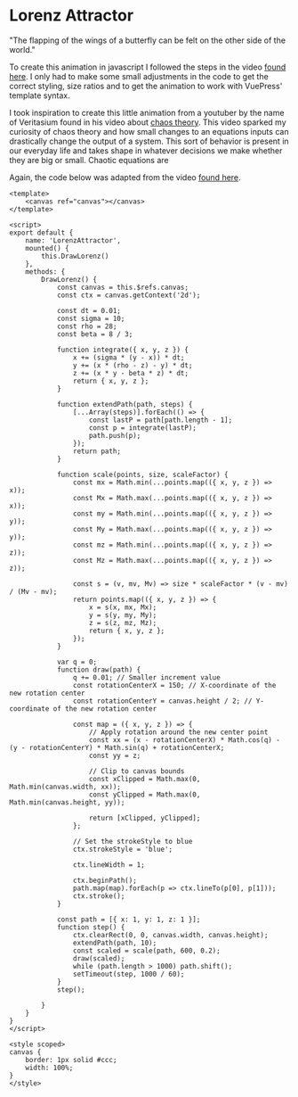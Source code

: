 Lorenz Attractor
====

<LorenzAttractor></LorenzAttractor>

"The flapping of the wings of a butterfly can be felt on the other side of the world."

To create this animation in javascript I followed the steps in the video [found here](https://www.youtube.com/watch?v=AwlOq242GgI&t). I only had to make some small adjustments in the code to get the correct styling, size ratios and to get the animation to work with VuePress' template syntax. 

I took inspiration to create this little animation from a youtuber by the name of Veritasium found in his video about [chaos theory](https://www.youtube.com/watch?v=fDek6cYijxI). This video sparked my curiosity of chaos theory and how small changes to an equations inputs can drastically change the output of a system. This sort of behavior is present in our everyday life and takes shape in whatever decisions we make whether they are big or small. Chaotic equations are 


Again, the code below was adapted from the video [found here](https://www.youtube.com/watch?v=AwlOq242GgI&t).
```vue
<template>
    <canvas ref="canvas"></canvas>
</template>

<script>
export default {
    name: 'LorenzAttractor',
    mounted() {
        this.DrawLorenz()
    },
    methods: {
        DrawLorenz() {
            const canvas = this.$refs.canvas;
            const ctx = canvas.getContext('2d');

            const dt = 0.01;
            const sigma = 10;
            const rho = 28;
            const beta = 8 / 3;

            function integrate({ x, y, z }) {
                x += (sigma * (y - x)) * dt;
                y += (x * (rho - z) - y) * dt;
                z += (x * y - beta * z) * dt;
                return { x, y, z };
            }

            function extendPath(path, steps) {
                [...Array(steps)].forEach(() => {
                    const lastP = path[path.length - 1];
                    const p = integrate(lastP);
                    path.push(p);
                });
                return path;
            }

            function scale(points, size, scaleFactor) {
                const mx = Math.min(...points.map(({ x, y, z }) => x));
                const Mx = Math.max(...points.map(({ x, y, z }) => x));
                const my = Math.min(...points.map(({ x, y, z }) => y));
                const My = Math.max(...points.map(({ x, y, z }) => y));
                const mz = Math.min(...points.map(({ x, y, z }) => z));
                const Mz = Math.max(...points.map(({ x, y, z }) => z));

                const s = (v, mv, Mv) => size * scaleFactor * (v - mv) / (Mv - mv);
                return points.map(({ x, y, z }) => {
                    x = s(x, mx, Mx);
                    y = s(y, my, My);
                    z = s(z, mz, Mz);
                    return { x, y, z };
                });
            }

            var q = 0;
            function draw(path) {
                q += 0.01; // Smaller increment value
                const rotationCenterX = 150; // X-coordinate of the new rotation center
                const rotationCenterY = canvas.height / 2; // Y-coordinate of the new rotation center

                const map = ({ x, y, z }) => {
                    // Apply rotation around the new center point
                    const xx = (x - rotationCenterX) * Math.cos(q) - (y - rotationCenterY) * Math.sin(q) + rotationCenterX;
                    const yy = z;

                    // Clip to canvas bounds
                    const xClipped = Math.max(0, Math.min(canvas.width, xx));
                    const yClipped = Math.max(0, Math.min(canvas.height, yy));

                    return [xClipped, yClipped];
                };

                // Set the strokeStyle to blue
                ctx.strokeStyle = 'blue';

                ctx.lineWidth = 1;

                ctx.beginPath();
                path.map(map).forEach(p => ctx.lineTo(p[0], p[1]));
                ctx.stroke();
            }

            const path = [{ x: 1, y: 1, z: 1 }];
            function step() {
                ctx.clearRect(0, 0, canvas.width, canvas.height);
                extendPath(path, 10);
                const scaled = scale(path, 600, 0.2);
                draw(scaled);
                while (path.length > 1000) path.shift();
                setTimeout(step, 1000 / 60);
            }
            step();

        }
    }
}
</script>

<style scoped>
canvas {
    border: 1px solid #ccc;
    width: 100%;
}
</style>
```


<script setup>
import LorenzAttractor from '../../components/LorenzAttractor.vue'
</script>